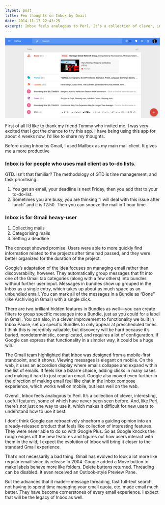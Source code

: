 ```yaml
---
layout: post
title: Few thoughts on Inbox by Gmail
date: 2014-11-17 22:43:25
excerpt: Inbox feels analogous to Perl. It’s a collection of clever, interesting, useful features, some of which have never been seen before. And, like Perl, there’s not just one way to use it, which makes it difficult for new users to understand how to use it best.
---
```

![inbox](/images/inbox/inbox-1.png)

First of all I’d like to thank my friend Tommy who invited me. I was very excited that I got the chance to try this app. I have being using this app for about 4 weeks now, I’d like to share my thoughts.

Before using Inbox by Gmail, I used Mailbox as my main mail client. It gives me a more productive 
### Inbox is for people who uses mail client as to-do lists.
GTD. Isn’t that familiar? The methodology of GTD is time management, and task prioritising. 
1. You get an email, your deadline is next Friday, then you add that to your to-do-list. 
2. Sometimes you  are busy, you are thinking “I will deal with this issue after lunch” and it is 12:50. Then you can snooze the mail in 1 hour time.
### Inbox is for Gmail heavy-user
1. Collecting mails
2. Categorising mails
3. Setting a deadline

The concept showed promise. Users were able to more quickly find information related to the projects after time had passed, and they were better organized for the duration of the project. 

Google’s adaptation of the idea focuses on managing email rather than discoverability, however. They automatically group messages that fit into one of the Gmail tab categories (along with a few others) into bundles without further user input. Messages in bundles show up grouped in the Inbox as a single entry, which takes up about as much space as an unbundled email. You can mark all of the messages in a Bundle as “Done” (like Archiving in Gmail) with a single click.

There are two brilliant hidden features in Bundles as well — you can create filters to group specific messages into a Bundle, just as you could for a label in Gmail. You can also, in a clever improvement to functionality we built in Inbox Pause, set up specific Bundles to only appear at prescheduled times. I think this is incredibly valuable, but discovery will be hard because it’s buried, nondeterministic, complicated, and requires a lot of configuration. If Google can express that functionality in a simpler way, it could be a huge win.

The Gmail team highlighted that Inbox was designed from a mobile-first standpoint, and it shows. Viewing messages is elegant on mobile. On the web, it uses an accordion display where emails collapse and expand within the list of emails. It feels like a bizarre choice, adding clicks in many cases and making it hard to just read an email. Google also moved even further in the direction of making email feel like chat in the Inbox compose experience, which works well on mobile, but less well on the web.

Overall, Inbox feels analogous to Perl. It’s a collection of clever, interesting, useful features, some of which have never been seen before. And, like Perl, there’s not just one way to use it, which makes it difficult for new users to understand how to use it best.
 
I don’t think Google can retroactively shoehorn a guiding opinion into an already-released product that feels like collection of interesting features. They were never able to do so with Google Plus. So as Google knocks the rough edges off the new features and figures out how users interact with them in the wild, I expect the evolution of Inbox will bring it closer to the standard Gmail experience.

That’s not necessarily a bad thing. Gmail has evolved to look a lot more like regular email since its release in 2004. Google added a Move button to make labels behave more like folders. Delete buttons returned. Threading can be disabled. It even received an Outlook-style Preview Pane.

But the advances that it made — message threading, fast full-text search, not having to spend time managing your email quota, etc. made email much better. They have become cornerstones of every email experience. I expect that will be the legacy of Inbox as well.